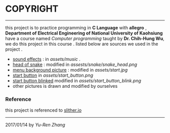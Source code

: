 COPYRIGHT
=========

---
this project is to practice programming in **C Language** with **allegro** , **Department of Electrical Engineering of National University of Kaohsiung** have a course named *Computer programming*  taught by **Dr. Chih-Hung Wu**, we do this project in this course .
listed below are sources we used in the project .
- [sound effects](https://www.youtube.com/audiolibrary/soundeffects) : in _assets/music_ .
- [head of snake](https://scontent-tpe1-1.xx.fbcdn.net/v/t1.0-9/14370343_1776808885933957_6809117696679579117_n.jpg?oh=9f695480b1f7963de143c01a95a4f397&oe=591C0036) : modified in _assests/snake/snake_head.png_
- [menu background picture](https://i.ytimg.com/vi/HhwYlRxYxYY/maxresdefault.jpg) : modified in _assets/start.jpg_
- [start button](http://www.lookscloudy.com/wp-content/uploads/start_button.jpg) in _assets/start_button.png_
- [start button blinked](http://www.lookscloudy.com/wp-content/uploads/start_button.jpg) modified in _assets/start_button_blink.png_
- other pictures is drawn and modified by ourselves

### Reference
this project is referenced to [slither.io](http://slither.io/)

---
2017/01/14  by *Yu-Ren Zhang*
